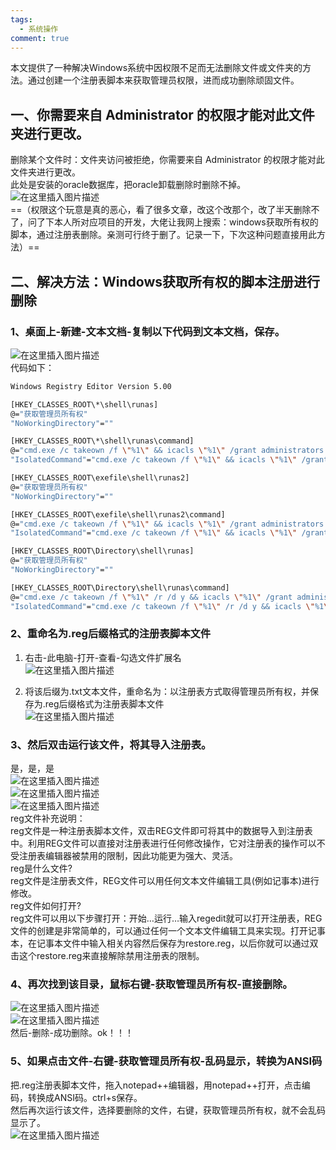 ```yaml
---
tags:
  - 系统操作
comment: true
---
```


本文提供了一种解决Windows系统中因权限不足而无法删除文件或文件夹的方法。通过创建一个注册表脚本来获取管理员权限，进而成功删除顽固文件。

## 一、你需要来自 Administrator 的权限才能对此文件夹进行更改。

删除某个文件时：文件夹访问被拒绝，你需要来自 Administrator 的权限才能对此文件夹进行更改。  
此处是安装的oracle数据库，把oracle卸载删除时删除不掉。  
![在这里插入图片描述](https://i-blog.csdnimg.cn/blog_migrate/b9918891c8f868e99a3037bdd1312c04.png)  
==（权限这个玩意是真的恶心，看了很多文章，改这个改那个，改了半天删除不了，问了下本人所对应项目的开发，大佬让我网上搜索：windows获取所有权的脚本，通过注册表删除。亲测可行终于删了。记录一下，下次这种问题直接用此方法）==

## 二、解决方法：Windows获取所有权的脚本注册进行删除

### 1、桌面上-新建-文本文档-复制以下代码到文本文档，保存。

![在这里插入图片描述](https://i-blog.csdnimg.cn/blog_migrate/1f0a016d08b27f667280acedb6df5308.png)  
代码如下：
```bash
Windows Registry Editor Version 5.00

[HKEY_CLASSES_ROOT\*\shell\runas]
@="获取管理员所有权"
"NoWorkingDirectory"=""

[HKEY_CLASSES_ROOT\*\shell\runas\command]
@="cmd.exe /c takeown /f \"%1\" && icacls \"%1\" /grant administrators:F"
"IsolatedCommand"="cmd.exe /c takeown /f \"%1\" && icacls \"%1\" /grant administrators:F"

[HKEY_CLASSES_ROOT\exefile\shell\runas2]
@="获取管理员所有权"
"NoWorkingDirectory"=""

[HKEY_CLASSES_ROOT\exefile\shell\runas2\command]
@="cmd.exe /c takeown /f \"%1\" && icacls \"%1\" /grant administrators:F"
"IsolatedCommand"="cmd.exe /c takeown /f \"%1\" && icacls \"%1\" /grant administrators:F"

[HKEY_CLASSES_ROOT\Directory\shell\runas]
@="获取管理员所有权"
"NoWorkingDirectory"=""

[HKEY_CLASSES_ROOT\Directory\shell\runas\command]
@="cmd.exe /c takeown /f \"%1\" /r /d y && icacls \"%1\" /grant administrators:F /t"
"IsolatedCommand"="cmd.exe /c takeown /f \"%1\" /r /d y && icacls \"%1\" /grant administrators:F /t"
```

### 2、重命名为.reg后缀格式的注册表脚本文件

1. 右击-此电脑-打开-查看-勾选文件扩展名  
    ![在这里插入图片描述](https://i-blog.csdnimg.cn/blog_migrate/d919e7ae0a27e92b1c44b8ddb67201c7.png)
    
2. 将该后缀为.txt文本文件，重命名为：以注册表方式取得管理员所有权，并保存为.reg后缀格式为注册表脚本文件  
    ![在这里插入图片描述](https://i-blog.csdnimg.cn/blog_migrate/f9474f28bc9217c8a0de379ea76360ce.png)
    

### 3、然后双击运行该文件，将其导入注册表。

是，是，是  
![在这里插入图片描述](https://i-blog.csdnimg.cn/blog_migrate/831fae2f2b9b99f35dddf43ff8d7c95d.png)  
![在这里插入图片描述](https://i-blog.csdnimg.cn/blog_migrate/6be8a40dd5ce026a1d38ce9ea36788ef.png)  
![在这里插入图片描述](https://i-blog.csdnimg.cn/blog_migrate/e6cdfe0cdd6f41ff7533e91753b9deef.png)  
reg文件补充说明：  
reg文件是一种注册表脚本文件，双击REG文件即可将其中的数据导入到注册表中。利用REG文件可以直接对注册表进行任何修改操作，它对注册表的操作可以不受注册表编辑器被禁用的限制，因此功能更为强大、灵活。  
reg是什么文件?  
reg文件是注册表文件，REG文件可以用任何文本文件编辑工具(例如记事本)进行修改。  
reg文件如何打开?  
reg文件可以用以下步骤打开：开始…运行…输入regedit就可以打开注册表，REG文件的创建是非常简单的，可以通过任何一个文本文件编辑工具来实现。打开记事本，在记事本文件中输入相关内容然后保存为restore.reg，以后你就可以通过双击这个restore.reg来直接解除禁用注册表的限制。

### 4、再次找到该目录，鼠标右键-获取管理员所有权-直接删除。

![在这里插入图片描述](https://i-blog.csdnimg.cn/blog_migrate/d26c41a3c8bfb59bafe8a1f7b14c5a4f.png)  
![在这里插入图片描述](https://i-blog.csdnimg.cn/blog_migrate/fc16bdf943845b050e06cd8624599001.png)  
然后-删除-成功删除。ok！！！

### 5、如果点击文件-右键-获取管理员所有权-乱码显示，转换为ANSI码

把.reg注册表脚本文件，拖入notepad++编辑器，用notepad++打开，点击编码，转换成ANSI码。ctrl+s保存。  
然后再次运行该文件，选择要删除的文件，右键，获取管理员所有权，就不会乱码显示了。  
![在这里插入图片描述](https://i-blog.csdnimg.cn/blog_migrate/07884a45daa8001b8dcf06eb4bd9f55b.png)